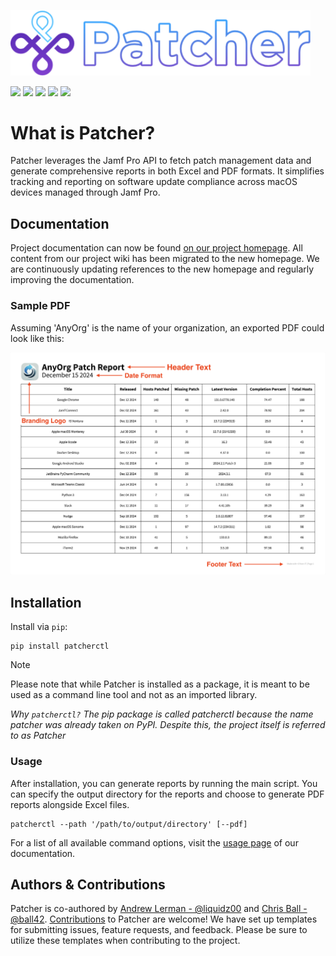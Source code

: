 <p align="left"><img src="docs/_static/patcher-readme-banner.svg" width="480"/></p>

![](https://img.shields.io/pypi/l/patcherctl)&nbsp;![](https://img.shields.io/badge/Python-3.10+-3776AB.svg?style=flat&logo=python&logoColor=white)&nbsp;![](https://img.shields.io/github/v/release/liquidz00/Patcher?color=orange)&nbsp;![](https://github.com/liquidz00/patcher/actions/workflows/pytest.yml/badge.svg)&nbsp;![](https://img.shields.io/pypi/v/patcherctl?color=yellow)

# What is Patcher?
Patcher leverages the Jamf Pro API to fetch patch management data and generate comprehensive reports in both Excel and PDF formats. It simplifies tracking and reporting on software update compliance across macOS devices managed through Jamf Pro.

## Documentation
Project documentation can now be found [on our project homepage](https://patcher.liquidzoo.io). All content from our project wiki has been migrated to the new homepage. We are continuously updating references to the new homepage and regularly improving the documentation. 

### Sample PDF
Assuming 'AnyOrg' is the name of your organization, an exported PDF could look like this:
<p align="left"><img src="docs/_static/example_pdf.png" width="750"/></p>

## Installation
Install via `pip`:

```shell
pip install patcherctl
```
> [!NOTE]
> Please note that while Patcher is installed as a package, it is meant to be used as a command line tool and not as an imported library.

*Why `patcherctl?` The pip package is called patcherctl because the name patcher was already taken on PyPI. Despite this, the project itself is referred to as Patcher*

### Usage
After installation, you can generate reports by running the main script. You can specify the output directory for the reports and choose to generate PDF reports alongside Excel files.
```shell
patcherctl --path '/path/to/output/directory' [--pdf]
```

For a list of all available command options, visit the [usage page](https://patcher.liquidzoo.io/user/usage.html) of our documentation. 

## Authors & Contributions
Patcher is co-authored by [Andrew Lerman - @liquidz00](https://github.com/liquidz00) and [Chris Ball - @ball42](https://github.com/ball42). [Contributions](https://patcher.liquidzoo.io/contributing/index.html) to Patcher are welcome! We have set up templates for submitting issues, feature requests, and feedback. Please be sure to utilize these templates when contributing to the project.
